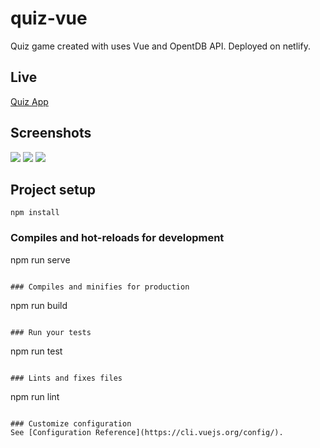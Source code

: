 # quiz-vue
Quiz game created with uses Vue and OpentDB API. Deployed on netlify.

## Live
<a href="https://quiz-vue.netlify.com/">Quiz App</a>

## Screenshots
<img src="https://user-images.githubusercontent.com/44239776/64195542-08c96f00-ce82-11e9-9753-dc83eca0409c.png">
<img src="https://user-images.githubusercontent.com/44239776/64195549-0bc45f80-ce82-11e9-9d7b-4aacf1e1f565.png">
<img src="https://user-images.githubusercontent.com/44239776/64195553-0ebf5000-ce82-11e9-9419-8ef528cd2ec9.png">

## Project setup
```
npm install
```

### Compiles and hot-reloads for development

npm run serve
```

### Compiles and minifies for production
```
npm run build
```

### Run your tests
```
npm run test
```

### Lints and fixes files
```
npm run lint
```

### Customize configuration
See [Configuration Reference](https://cli.vuejs.org/config/).
